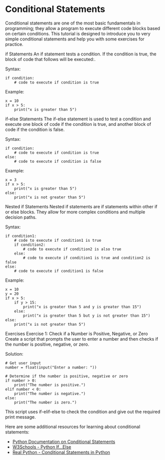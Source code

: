 # Conditional Statements

Conditional statements are one of the most basic fundamentals in programming; they allow a program to execute different code blocks based on certain conditions. This tutorial is designed to introduce you to very simple conditional statements and help you with some exercises for practice.



if Statements
An if statement tests a condition. If the condition is true, the block of code that follows will be executed:.

Syntax:
    
    if condition:
        # code to execute if condition is true

Example:



    x = 10
    if x > 5:
        print("x is greater than 5")

if-else Statements
The if-else statement is used to test a condition and execute one block of code if the condition is true, and another block of code if the condition is false.

Syntax:


    if condition:
        # code to execute if condition is true
    else:
        # code to execute if condition is false

Example:


    x = 3
    if x > 5:
        print("x is greater than 5")
    else:
        print("x is not greater than 5")

Nested if Statements
Nested if statements are if statements within other if or else blocks. They allow for more complex conditions and multiple decision paths.

Syntax:

    if condition1:
        # code to execute if condition1 is true
        if condition2:
            # code to execute if condition2 is also true
        else:
            # code to execute if condition1 is true and condition2 is false
    else:
        # code to execute if condition1 is false

Example:
    
    x = 10
    y = 20
    if x > 5:
        if y > 15:
            print("x is greater than 5 and y is greater than 15")
        else:
            print("x is greater than 5 but y is not greater than 15")
    else:
        print("x is not greater than 5")

Exercises
Exercise 1: Check if a Number is Positive, Negative, or Zero
Create a script that prompts the user to enter a number and then checks if the number is positive, negative, or zero.

Solution:



    # Get user input
    number = float(input("Enter a number: "))
    
    # Determine if the number is positive, negative or zero
    if number > 0:
        print("The number is positive.")
    elif number < 0:
        print("The number is negative.")
    else:
        print("The number is zero.")

This script uses if-elif-else to check the condition and give out the required print message.

Here are some additional resources for learning about conditional statements:

- [Python Documentation on Conditional Statements](https://docs.python.org/3/tutorial/controlflow.html#if-statements)
- [W3Schools - Python If...Else](https://www.w3schools.com/python/gloss_python_else.asp)
- [Real Python - Conditional Statements in Python](https://realpython.com/python-conditional-statements/)
